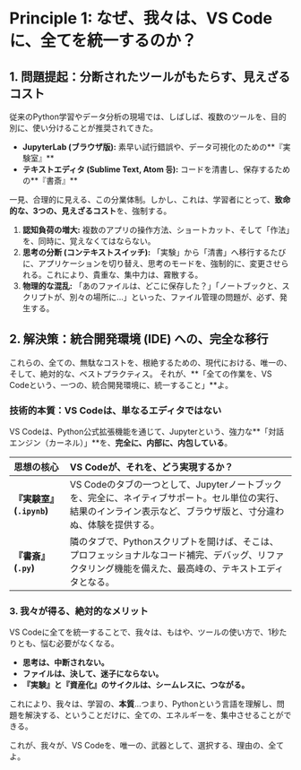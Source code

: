 # Principle 1: なぜ、我々は、VS Codeに、全てを統一するのか？

## 1. 問題提起：分断されたツールがもたらす、見えざるコスト

従来のPython学習やデータ分析の現場では、しばしば、複数のツールを、目的別に、使い分けることが推奨されてきた。

*   **JupyterLab (ブラウザ版):** 素早い試行錯誤や、データ可視化のための**『実験室』**
*   **テキストエディタ (Sublime Text, Atom 등):** コードを清書し、保存するための**『書斎』**

一見、合理的に見える、この分業体制。しかし、これは、学習者にとって、**致命的な、3つの、見えざるコスト**を、強制する。

1.  **認知負荷の増大:** 複数のアプリの操作方法、ショートカット、そして「作法」を、同時に、覚えなくてはならない。
2.  **思考の分断 (コンテキストスイッチ):** 「実験」から「清書」へ移行するたびに、アプリケーションを切り替え、思考のモードを、強制的に、変更させられる。これにより、貴重な、集中力は、霧散する。
3.  **物理的な混乱:** 「あのファイルは、どこに保存した？」「ノートブックと、スクリプトが、別々の場所に…」といった、ファイル管理の問題が、必ず、発生する。

## 2. 解決策：統合開発環境 (IDE) への、完全な移行

これらの、全ての、無駄なコストを、根絶するための、現代における、唯一の、そして、絶対的な、ベストプラクティス。
それが、**「全ての作業を、VS Codeという、一つの、統合開発環境に、統一すること」**よ。

### 技術的本質：VS Codeは、単なるエディタではない

VS Codeは、Python公式拡張機能を通じて、Jupyterという、強力な**「対話エンジン（カーネル）」**を、**完全に、内部に、内包している**。

| 思想の核心 | VS Codeが、それを、どう実現するか？ |
|:---|:---|
| **『実験室』 (`.ipynb`)** | VS Codeのタブの一つとして、Jupyterノートブックを、完全に、ネイティブサポート。セル単位の実行、結果のインライン表示など、ブラウザ版と、寸分違わぬ、体験を提供する。 |
| **『書斎』 (`.py`)** | 隣のタブで、Pythonスクリプトを開けば、そこは、プロフェッショナルなコード補完、デバッグ、リファクタリング機能を備えた、最高峰の、テキストエディタとなる。 |

### 3. 我々が得る、絶対的なメリット

VS Codeに全てを統一することで、我々は、もはや、ツールの使い方で、1秒たりとも、悩む必要がなくなる。

*   **思考は、中断されない。**
*   **ファイルは、決して、迷子にならない。**
*   **『実験』と『資産化』のサイクルは、シームレスに、つながる。**

これにより、我々は、学習の、**本質**…つまり、Pythonという言語を理解し、問題を解決する、ということだけに、全ての、エネルギーを、集中させることができる。

これが、我々が、VS Codeを、唯一の、武器として、選択する、理由の、全てよ。